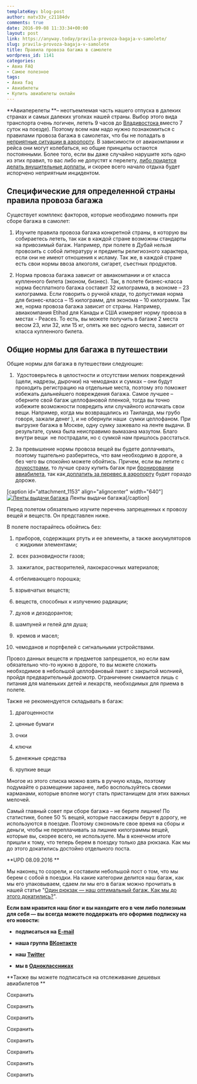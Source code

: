 ```yaml
---
templateKey: blog-post
author: matv33v_c21184dv
comments: true
date: 2016-09-08 11:33:34+00:00
layout: post
link: https://anyway.today/pravila-provoza-bagaja-v-samolete/
slug: pravila-provoza-bagaja-v-samolete
title: Правила провоза багажа в самолете
wordpress_id: 1141
categories:
- Авиа FAQ
- Самое полезное
tags:
- Авиа faq
- Авиабилеты
- Купить авиабилеты онлайн
---
```


**Авиаперелеты **– неотъемлемая часть нашего отпуска в далеких странах и самых далеких уголках нашей страны. Выбор этого вида транспорта очень логичен, лететь 9 часов до [Владивостока ](https://anyway.today/tumannii-vladivostok/)вместо 7 суток на поезде). Поэтому всем нам надо нужно познакомиться с правилами провоза багажа в самолетах, что бы не попадать в [неприятные ситуации в аэропорту](https://anyway.today/kak-mi-letali-c-loukosterami/). В зависимости от авиакомпании и рейса они могут колебаться, но общие принципы остаются постоянными. Более того, если вы даже случайно нарушите хоть одно из этих правил, то вас либо не допустят к перелету, [либо придется делать внушительные доплаты](https://anyway.today/kak-ne-pereplatit-pokupaya-aviabilet-u-lowcostera/), и скорее всего начало отдыха будет испорчено неприятным инцидентом.




<!-- more -->





## Специфические для определенной страны правила провоза багажа




Существует комплекс факторов, которые необходимо помнить при сборе багажа в самолет:




1) Изучите правила провоза багажа конкретной страны, в которую вы собираетесь лететь, так как в каждой стране возможны стандарты на привозимый багаж. Например, при полете в Дубай нельзя провозить с собой литературу и предметы религиозного характера, если они не имеют отношения к исламу. Так же, в каждой стране есть свои нормы ввоза алкоголя, сигарет, съестных продуктов.




2) Норма провоза багажа зависит от авиакомпании и от класса купленного билета (эконом, бизнес). Так, в полете бизнес-класса норма бесплатного багажа составит 32 килограмма, в экономе – 23 килограмма. Если говорить о ручной клади, то допустимая норма для бизнес-класса – 15 килограмм, для эконома – 10 килограмм. Так же, норма провоза багажа зависит от страны. Например, авиакомпания Etihad для Канады и США измеряет норму провоза в местах - Peaces. То есть, вы можете получить в багаже 2 места весом 23, или 32, или 15 кг, опять же вес одного места, зависит от класса купленного билета.





## Общие нормы для багажа в путешествии


Общие нормы для багажа в путешествии следующие:



 	
  1.  Удостоверьтесь в целостности и отсутствии мелких повреждений (щели, надрезы, дырочки) на чемоданах и сумках – они будут проходить регистрацию на отдельные места, поэтому это поможет избежать дальнейшего повреждения багажа. Самое лучшее – оберните свой багаж целлофановой пленкой, тогда вы точно избежите возможности повредить или случайного испачкать свои вещи. Например, когда мы возвращались из Таиланда, мы грубо говоря, зажали денег ), и не обернули наши  сумки целлофаном. При выгрузке багажа в Москве, одну сумку зажевало на ленте выдачи. В результате, сумка была неисправимо вымазана мазутом. Благо внутри вещи  не пострадали, но с сумкой нам пришлось расстаться.

 	
  2. За превышение нормы провоза вещей вы будете доплачивать, поэтому тщательно разберитесь, что вам необходимо в дороге, а без чего вы спокойно можете обойтись. Причем, если вы летите с [лоукострами](https://anyway.today/chto-takoe-low-cost/), то лучше сразу купить багаж при [бронировании авиабилета](https://anyway.today/kak-naiti-deshevie-aviabileti/), так как[ доплатить за перевес в аэропорту](https://anyway.today/kak-ne-pereplatit-pokupaya-aviabilet-u-lowcostera/) будет гораздо дороже.


[caption id="attachment_1153" align="aligncenter" width="640"][![Ленты выдачи багажа](https://anyway.today/wp-content/uploads/2015/06/bagage.jpg)](https://anyway.today/wp-content/uploads/2015/06/bagage.jpg) Ленты выдачи багажа[/caption]

Перед полетом обязательно изучите перечень запрещенных к провозу вещей и веществ. Он представлен ниже.

В полете постарайтесь обойтись без:



 	
  1. приборов, содержащих ртуть и ее элементы, а также аккумуляторов с жидкими элементами;

 	
  2.  всех разновидности газов;

 	
  3.  зажигалок, растворителей, лакокрасочных материалов;

 	
  4. отбеливающего порошка;

 	
  5. взрывчатых веществ;

 	
  6. веществ, способных к излучению радиации;

 	
  7. духов и дезодорантов;

 	
  8. шампуней и гелей для душа;

 	
  9.  кремов и масел;

 	
  10. чемоданов и портфелей с сигнальными устройствами.




Провоз данных веществ и предметов запрещается, но если вам обязательно что-то нужно в дороге, то вы можете сложить необходимое в небольшой целлофановый пакет с закрытой молнией, пройдя предварительный досмотр. Ограничение снимается лишь с питания для маленьких детей и лекарств, необходимых для приема в полете.


Также не рекомендуется складывать в багаж:



 	
  1. драгоценности

 	
  2. ценные бумаги

 	
  3. очки

 	
  4. ключи

 	
  5. денежные средства

 	
  6. хрупкие вещи




Многое из этого списка можно взять в ручную кладь, поэтому подумайте о размещении заранее, либо воспользуйтесь своими карманами, которые вполне могут стать пристанищем для этих важных мелочей.




Самый главный совет при сборе багажа – не берите лишнее! По статистике, более 50 % вещей, которые пассажиры берут в дорогу, не используются в поездке. Поэтому сэкономьте свое время на сборы и деньги, чтобы не переплачивать за лишние килограммы вещей, которые вы, скорее всего, не используете. Мы в конечном итоге пришли к тому, что теперь берем в поездку только два рюкзака. Как мы до этого докатились достойно отдельного поста.




**UPD 08.09.2016 **




Мы наконец то созрели, и составили небольшой пост о том, что мы берем с собой в поездки. На какие категории делится наш багаж, как мы его упаковываем, сдаем ли мы его в багаж можно прочитать в нашей статье "[Один рюкзак &#8212; наш оптимальный багаж. Как мы до этого докатились?](https://anyway.today/rukzak-nash-optimalnii-bagaj/)".


**Если вам нравится наш блог и вы находите его в чем либо полезным для себя — вы всегда можете поддержать его оформив подписку на его новости:**



 	
  * **подписаться на** [**E-mail**](https://feedburner.google.com/fb/a/mailverify?uri=Anywaytoday&amp;loc=en_US)

 	
  * **наша группа** [**ВКонтакте**](https://vk.com/public90452188)

 	
  * **наш [Twitter](https://twitter.com/TodayAnyway)**

 	
  * **мы в [Одноклассниках](https://ok.ru/group/54402107244544)**


**Также вы можете подписаться на отслеживание дешевых авиабилетов **


Сохранить

Сохранить

Сохранить

Сохранить

Сохранить

Сохранить

Сохранить

Сохранить
